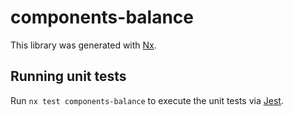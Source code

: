 # components-balance

This library was generated with [Nx](https://nx.dev).

## Running unit tests

Run `nx test components-balance` to execute the unit tests via [Jest](https://jestjs.io).
